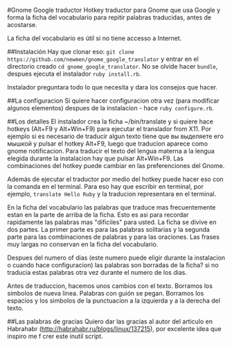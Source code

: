 #Gnome Google traductor
Hotkey traductor para Gnome que usa Google y forma la ficha del vocabulario para repitir palabras traducidas, antes de acostarse.

La ficha del vocabulario es útil si no tiene accesso a Internet.

##Instalación
Hay que clonar eso: `git clone https://github.com/newmen/gnome_google_translator` y entrar en el directorio creado `cd gnome_google_translator`.
No se olvide hacer `bundle`, despues ejecuta el instalador `ruby install.rb`.

Instalador preguntara todo lo que necesita y dara los consejos que hacer.

##La configuracion
Si quiere hacer configuracion otra vez (para modificar algunos elementos) despues de la instalacion - hace `ruby configure.rb`.

##Los detalles
El instalador crea la ficha ~/bin/translate y si quiere hace hotkeys (Alt+F9 y Alt+Win+F9) para ejecutar el translador from X11.
Por ejemplo si es necesario de traducir algun texto tiene que вы выделяете его мышкой y pulsar el hotkey Alt+F9, luego que traducion aparece como gnome notificacion. Para traducir el texto del lengua materna a la lengua elegida durante la instalacion hay que pulsar Alt+Win+F9. Las combinaciones del hotkey puede cambiar en las preferenciones del Gnome.

Además de ejecutar el traductor por medio del hotkey puede hacer eso con la comanda en el terminal. Para eso hay que escribir en terminal, por ejemplo, `translate Hello Ruby` y la traducion representara en el terminal.

En la ficha del vocabulario las palabras que traduce mas frecuentemente estan en la parte de arriba de la ficha. Esto es asi para recordar rapidamente las palabras mas "dificiles" para usted. La ficha se divive en dos partes. La primer parte es para las palabras solitarias y la segunda parte para las combinaciones de palabras y para las oraciones. Las frases muy largas no conservan en la ficha del vocabulario.

Despues del numero of dias (este numero puede eligir durante la instalacion o cuando hace configuracion) las palabras son borradas de la ficha? si no traducia estas palabras otra vez durante el numero de los dias.

Antes de traduccion, hacemos unos cambios con el texto. Borramos los simbolos de nueva linea. Palabras con guión se pegan. Borramos los espacios y los simbolos de la punctuacion a la izquierda y a la derecha del texto.

##Las palabras de gracias
Quiero dar las gracias al autor del articulo en Habrahabr (http://habrahabr.ru/blogs/linux/137215), por excelente idea que inspiro me f crer este inutil script.